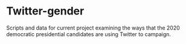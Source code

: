 # Twitter-gender
Scripts and data for current project examining the ways that the 2020 democratic presidential candidates are using Twitter to campaign.
